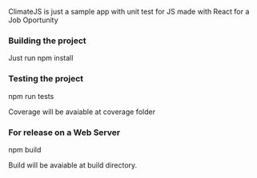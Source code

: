 ClimateJS is just a sample app with unit test for JS made with React for a Job Oportunity

### Building the project

Just run npm install

### Testing the project

npm run tests

Coverage will be avaiable at coverage folder

### For release on a Web Server

npm build

Build will be avaiable at build directory.